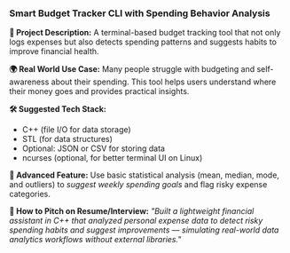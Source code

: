 ### **Smart Budget Tracker CLI with Spending Behavior Analysis**

**🧾 Project Description:**
A terminal-based budget tracking tool that not only logs expenses but also detects spending patterns and suggests habits to improve financial health.

**🌍 Real World Use Case:**
Many people struggle with budgeting and self-awareness about their spending. This tool helps users understand where their money goes and provides practical insights.

**🛠 Suggested Tech Stack:**

* C++ (file I/O for data storage)
* STL (for data structures)
* Optional: JSON or CSV for storing data
* ncurses (optional, for better terminal UI on Linux)

**🌟 Advanced Feature:**
Use basic statistical analysis (mean, median, mode, and outliers) to *suggest weekly spending goals* and flag risky expense categories.

**💼 How to Pitch on Resume/Interview:**
*"Built a lightweight financial assistant in C++ that analyzed personal expense data to detect risky spending habits and suggest improvements — simulating real-world data analytics workflows without external libraries."*